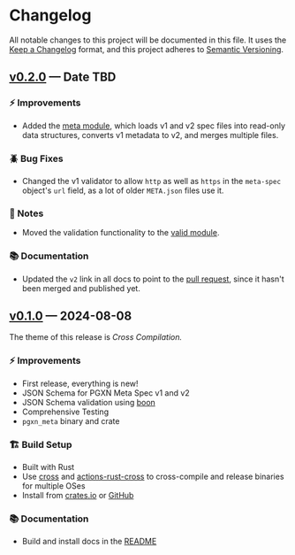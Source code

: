 # Changelog

All notable changes to this project will be documented in this file. It uses the
[Keep a Changelog] format, and this project adheres to [Semantic Versioning].

  [Keep a Changelog]: https://keepachangelog.com/en/1.1.0/
  [Semantic Versioning]: https://semver.org/spec/v2.0.0.html
    "Semantic Versioning 2.0.0"

## [v0.2.0] — Date TBD

### ⚡ Improvements

*   Added the [meta module], which loads v1 and v2 spec files into read-only
    data structures, converts v1 metadata to v2, and merges multiple files.

### 🪲 Bug Fixes

*   Changed the v1 validator to allow `http` as well as `https` in the
    `meta-spec` object's `url` field, as a lot of older `META.json` files use
    it.

### 📔 Notes

*   Moved the validation functionality to the [valid module].

### 📚 Documentation

*   Updated the `v2` link in all docs to point to the [pull request], since it
    hasn't been merged and published yet.

  [v0.2.0]: https://github.com/pgxn/meta/compare/v0.1.0...v0.2.0
  [meta module]: https://docs.rs/pgxn_meta/meta/
  [valid module]: https://docs.rs/pgxn_meta/meta/
  [pull request]: https://github.com/pgxn/rfcs/pull/3 "pgxn/rfcs#3 Meta Spec v2"

## [v0.1.0] — 2024-08-08

The theme of this release is *Cross Compilation.*

### ⚡ Improvements

*   First release, everything is new!
*   JSON Schema for PGXN Meta Spec v1 and v2
*   JSON Schema validation using [boon]
*   Comprehensive Testing
*   `pgxn_meta` binary and crate

### 🏗️ Build Setup

*   Built with Rust
*   Use [cross] and [actions-rust-cross] to cross-compile and release binaries
    for multiple OSes
*   Install from [crates.io] or [GitHub]

### 📚 Documentation

*   Build and install docs in the [README]

  [v0.1.0]: https://github.com/pgxn/meta/compare/4c207a6...v0.1.0
  [boon]: https://github.com/santhosh-tekuri/boon
  [cross]: https://github.com/cross-rs/cross
  [actions-rust-cross]: https://github.com/houseabsolute/actions-rust-cross
  [crates.io]: https://crates.io/crates/pgxn_meta
  [GitHub]: https://github.com/pgxn/meta/releases
  [README]: https://github.com/pgxn/meta/blob/v0.1.0/README.md
